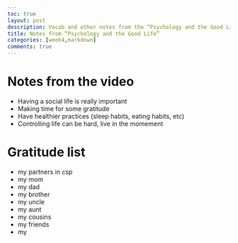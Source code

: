 ```yaml
---
toc: true
layout: post
description: Vocab and other notes from the “Psychology and the Good Life” video
title: Notes from “Psychology and the Good Life”
categories: [week4,markdown]
comments: true
---
```

# Notes from the video
- Having a social life is really important
- Making time for some gratitude 
- Have healthier practices (sleep habits, eating habits, etc)
- Controlling life can be hard, live in the momement

# Gratitude list
- my partners in csp
- my mom
- my dad
- my brother
- my uncle
- my aunt
- my cousins
- my friends
- my 